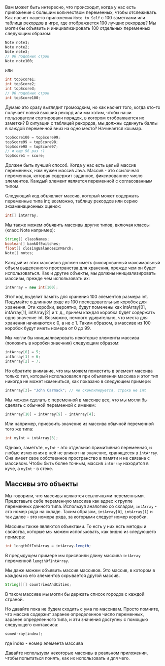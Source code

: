 Вам может быть интересно, что происходит, когда у нас есть приложение с большим количеством переменных, чтобы отслеживать. Как насчет нашего приложения ```Note to Self``` с 100 заметками или таблица рекордов в игре, где отображается 100 лучших рекордов? Мы могли бы объявить и инициализировать 100 отдельных переменных следующим образом:
```java
Note note1;
Note note2;
Note note3;
// 96 подобных строк
Note note100;
```
или
```java
int topScore1;
int topScore2;
int topScore3;
// 96 подобных строк
int topScore100;
```
Думаю это сразу выглядит громоздким, но как насчет того, когда кто-то получает новый высший рекорд или мы хотим, чтобы наши пользователи сортировали порядок, в котором отображаются их заметки? В ситуации с таблицей рекордов, мы должны сдвинуть баллы в каждой переменной вниз на одно место? Начинается кошмар.
```java
topScore100 = topScore99;
topScore99 = topScore98;
topScore98 = topScore97;
// и еще 96 раз :)
topScore1 = score;
```
Должен быть лучший способ. Когда у нас есть целый массив переменных, нам нужен массив Java. Массив - это ссылочная переменная, которая содержит заданное, фиксированное число элементов. Каждый элемент является переменной с согласованным типом.

Следующий код объявляет массив, который может содержать переменные типа int; возможно, таблицу рекордов или серию экзаменационных оценок:
```java
int[] intArray;
```
Мы также можем объявить массивы других типов, включая классы (класс Note например):
```java
String[] classNames;
boolean[] bankOfSwitches;
float[] closingBalancesInMarch;
Note[] notes;
```
Каждый из этих массивов должен иметь фиксированный максимальный объем выделенного пространства для хранения, прежде чем он будет использоваться. Как и другие объекты, мы должны инициализировать массивы, прежде чем использовать их:
```java
intArray = new int[100];
```
Этот код выделит память для хранения 100 элементов размера int. Подумайте о длинном ряде из 100 последовательных коробок для хранения. Эти коробки, вероятно, будут помечены как intArray[0], intArray[1], intArray[2] и т. д., причем каждая коробка будет содержать одно значение int. Возможно, немного удивительно, что места для хранения начинаются с 0, а не с 1. Таким образом, в массиве из 100 коробок будут иметь номера от 0 до 99.

Мы могли бы инициализировать некоторые элементы массива (положить в коробки знаечния) следующим образом:
```java
intArray[0] = 5;
intArray[1] = 6;
intArray[2] = 7;
```
Но обратите внимание, что мы можем поместить в элемент массива только тип, который использовался при объявлении массива и этот тип никогда не может измениться, как показано в следующем примере:
```java
intArray[3]= "John Carmack"; // не скомпилируется, строка не int
```
Мы можем сделать с переменной в массиве все, что мы могли бы сделать с обычной переменной с именем:
```java
intArray[10] = intArray[9] - intArray[4];
```
Или например, присвоить значение из массива обычной переменной того же типа:
```java
int myInt = intArray[3];
```
Однако, заметьте, ```myInt``` - это отдельная примитивная переменная, и любые изменения в ней не влияют на значение, хранящееся в ```intArray```. Она имеет свое собственное пространство в памяти и не связана с массивом. Чтобы быть более точным, массив ```intArray``` находится в куче, а ```myInt``` - в стеке.

## Массивы это объекты
Мы говорили, что массивы являются ссылочными переменными. Представьте себе переменную массива как адрес к группе переменных данного типа. Используя аналогию со складом, ```intArray``` - это номер ряда на складе. Таким образом, ```intArray[0]```, ```intArray[1]``` и так далее - это номера ряда, за которыми следует номер коробки.

Массивы также являются объектами. То есть у них есть методы и свойства, которые мы можем использовать, как видно из следующего примера:
```java
int lengthOfIntArray = intArray.length;
```
В предыдущем примере мы присвоили длину массива ```intArray``` переменной ```lengthOfIntArray```.

Мы даже можем объявить массив массивов. Это массив, в котором в каждом из его элементов скрывается другой массив.
```java
String[][] countriesAndCities;
```
В таком массиве мы могли бы держать список городов с каждой страной.

Но давайте пока не будем сходить с ума по массивам. Просто помните, что массив содержит заранее определенное число переменных, заранее определенного типа, и эти значения доступны с помощью следующего синтаксиса:
```java
someArray[index];
```
где index - номер элемента массива

Давайте используем некоторые массивы в реальном приложении, чтобы попытаться понять, как их использовать и для чего.
